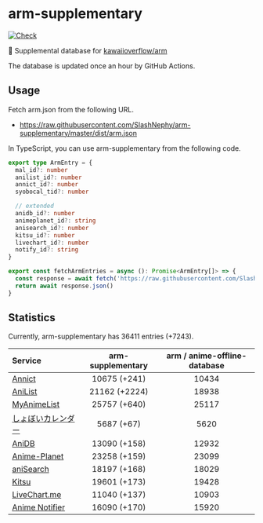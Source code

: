 # arm-supplementary

[![Check](https://github.com/SlashNephy/arm-supplementary/actions/workflows/check-node.yml/badge.svg)](https://github.com/SlashNephy/arm-supplementary/actions/workflows/check-node.yml)

💊 Supplemental database for [kawaiioverflow/arm](https://github.com/kawaiioverflow/arm)

The database is updated once an hour by GitHub Actions.

## Usage

Fetch arm.json from the following URL.

- https://raw.githubusercontent.com/SlashNephy/arm-supplementary/master/dist/arm.json

In TypeScript, you can use arm-supplementary from the following code.

```TypeScript
export type ArmEntry = {
  mal_id?: number
  anilist_id?: number
  annict_id?: number
  syobocal_tid?: number

  // extended
  anidb_id?: number
  animeplanet_id?: string
  anisearch_id?: number
  kitsu_id?: number
  livechart_id?: number
  notify_id?: string
}

export const fetchArmEntries = async (): Promise<ArmEntry[]> => {
  const response = await fetch('https://raw.githubusercontent.com/SlashNephy/arm-supplementary/master/dist/arm.json')
  return await response.json()
}
```

## Statistics

Currently, arm-supplementary has 36411 entries (+7243).

| Service                                     | arm-supplementary | arm / anime-offline-database |
| :------------------------------------------ | :---------------: | :--------------------------: |
| [Annict](https://annict.com)                |   10675 (+241)    |            10434             |
| [AniList](https://anilist.co)               |   21162 (+2224)   |            18938             |
| [MyAnimeList](https://myanimelist.net)      |   25757 (+640)    |            25117             |
| [しょぼいカレンダー](https://cal.syoboi.jp) |    5687 (+67)     |             5620             |
| [AniDB](https://anidb.net)                  |   13090 (+158)    |            12932             |
| [Anime-Planet](https://anime-planet.com)    |   23258 (+159)    |            23099             |
| [aniSearch](https://anisearch.com)          |   18197 (+168)    |            18029             |
| [Kitsu](https://kitsu.io)                   |   19601 (+173)    |            19428             |
| [LiveChart.me](https://livechart.me)        |   11040 (+137)    |            10903             |
| [Anime Notifier](https://notify.moe)        |   16090 (+170)    |            15920             |

